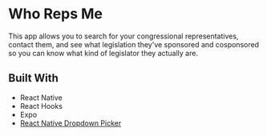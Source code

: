 # Who Reps Me
This app allows you to search for your congressional representatives, contact them, and see what legislation they've sponsored and cosponsored so you can know what kind of legislator they actually are.

## Built With
* React Native
* React Hooks
* Expo
* [React Native Dropdown Picker](https://github.com/hossein-zare/react-native-dropdown-picker)
